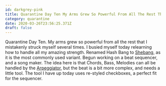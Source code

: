 ```yaml
---
id: darkgrey-pink
title: Quarantine Day Ten My Arms Grew So Powerful From All The Rest That I Mistakenly Struck Myself Several Times I Busied Myself To
category: quarantine
date: 2020-03-26T23:56:25.371Z
draft: false
---
```


Quarantine Day Ten. My arms grew so powerful from all the rest that I mistakenly struck myself several times. I busied myself today relearning how to handle all my amazing strength. Renamed Hash Bang to [Shebang][1], as it is the most commonly used variant. Begun working on a beat sequencer, and a song maker. The idea here is that Chords, Bass, Melodies can all be handled by the [Arpeggiator][2], but the beat is a bit more complex, and needs a little tool. The tool I have up today uses re-styled checkboxes, a perfect fit for the sequencer.

[1]: https://en.wikipedia.org/wiki/Shebang_(Unix)
[2]: https://github.com/Tonejs/Tone.js/wiki/Arpeggiator